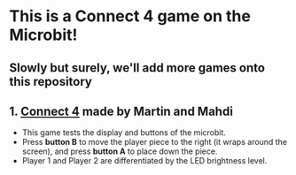 # This is a Connect 4 game on the Microbit! 

## Slowly but surely, we'll add more games onto this repository
## 1. [Connect 4](Tests/connect4.py) made by Martin and Mahdi
- This game tests the display and buttons of the microbit.
- Press **button B** to move the player piece to the right (it wraps around the screen), and press **button A** to place down the piece.
- Player 1 and Player 2 are differentiated by the LED brightness level.
